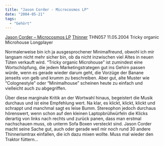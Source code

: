 ```yaml
---
title: "Jason Corder - Microcosmos LP"
date: "2004-05-21"
tags:
  - "Gehört"
---
```


[Jason Corder – Microcosmos LP](http://www.thinnerism.com/releases.php?r=thn057) [Thinner](http://www.thinnerism.com/main.php) THN057 11.05.2004 Tricky organic Microhouse Longplayer

Normalerweise bin ich ja ausgesprochener Minimalfreund, obwohl ich mir langsam nicht mehr sicher bin, ob da nicht inzwischen viel Altes in neuen Tüten verkauft wird. “Tricky organic Microhouse” ist zumindest eine Wortschöpfung, die jedem Marketingstrategen gut ins Gehirn passen würde, wenn es gerade wieder darum geht, die Vorzüge der Banane jenseits von gelb und krumm zu beschreiben. Aber gut, alte Muster wie “Colognestyle” oder “Minimalhouse” scheinen heute zu einfach und vielleicht auch zu abgegriffen.

Über diese marginale Kritik an der Wortwahl hinaus, begeistert die Musik durchaus und ist eine Empfehlung wert. Na klar, es klickt, klickt, klickt und schrappt und manchmal sagt es leise Bumm. Stereophon jedoch durchaus hörenswert, wenn schon auf den kleinen Laptopbrüllwürfeln die Klicks derartig von links nach rechts und zurück panen, dass man erstmal nachschauen muss, ob unterm Sofa Boxen versteckt sind. Jason Corder macht seine Sache gut, auch oder gerade weil mir noch rund 30 andere Thinnerismtrax einfallen, die ich dazu mixen wollte. Muss mal wieder den Traktor füttern…
